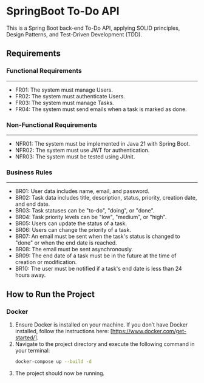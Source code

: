 # SpringBoot To-Do API
This is a Spring Boot back-end To-Do API, applying SOLID principles, Design Patterns, and Test-Driven Development (TDD).

## Requirements

### Functional Requirements
---
- FR01: The system must manage Users.
- FR02: The system must authenticate Users.
- FR03: The system must manage Tasks.
- FR04: The system must send emails when a task is marked as done.

### Non-Functional Requirements
---
- NFR01: The system must be implemented in Java 21 with Spring Boot.
- NFR02: The system must use JWT for authentication.
- NFR03: The system must be tested using JUnit.

### Business Rules
---
- BR01: User data includes name, email, and password.
- BR02: Task data includes title, description, status, priority, creation date, and end date.
- BR03: Task statuses can be "to-do", "doing", or "done".
- BR04: Task priority levels can be "low", "medium", or "high".
- BR05: Users can update the status of a task.
- BR06: Users can change the priority of a task.
- BR07: An email must be sent when the task's status is changed to "done" or when the end date is reached.
- BR08: The email must be sent asynchronously.
- BR09: The end date of a task must be in the future at the time of creation or modification.
- BR10: The user must be notified if a task's end date is less than 24 hours away.

## How to Run the Project

### Docker
1. Ensure Docker is installed on your machine. If you don’t have Docker installed, follow the instructions here: [https://www.docker.com/get-started/].
2. Navigate to the project directory and execute the following command in your terminal:
   ```bash
   docker-compose up --build -d
3. The project should now be running.
